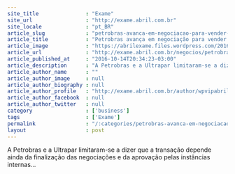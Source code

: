 ```yaml
---
site_title               : "Exame"
site_url                 : "http://exame.abril.com.br"
site_locale              : "pt_BR"
article_slug             : "petrobras-avanca-em-negociacao-para-vender-liquigas"
article_title            : "Petrobras avança em negociação para vender Liquigás"
article_image            : "https://abrilexame.files.wordpress.com/2016/10/size_960_16_9_liquigas.jpg?quality=70&strip=all&w=960"
article_url              : "http://exame.abril.com.br/negocios/petrobras-avanca-em-negociacao-para-vender-liquigas-a-ultrapar/"
article_published_at     : "2016-10-14T20:34:23-03:00"
article_description      : "A Petrobras e a Ultrapar limitaram-se a dizer que a transação depende ainda da finalização das negociações e da aprovação pelas instâncias internas..."
article_author_name      : ""
article_author_image     : null
article_author_biography : null
article_author_profile   : "http://exame.abril.com.br/author/wpvipabril/"
article_author_facebook  : null
article_author_twitter   : null
category                 : ['business']
tags                     : ['Exame']
permalink                : "/:categories/petrobras-avanca-em-negociacao-para-vender-liquigas/"
layout                   : post
---
```


A Petrobras e a Ultrapar limitaram-se a dizer que a transação depende ainda da finalização das negociações e da aprovação pelas instâncias internas...
